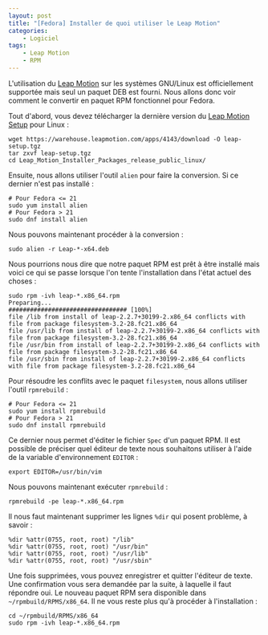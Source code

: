 ```yaml
---
layout: post
title: "[Fedora] Installer de quoi utiliser le Leap Motion"
categories:
    - Logiciel
tags:
    - Leap Motion
    - RPM
---
```

L'utilisation du [Leap Motion][LM_site_officiel] sur les systèmes GNU/Linux est officiellement supportée mais seul un paquet DEB est fourni. Nous allons donc voir comment le convertir en paquet RPM fonctionnel pour Fedora.

Tout d'abord, vous devez télécharger la dernière version du [Leap Motion Setup][LM_setup] pour Linux :

    wget https://warehouse.leapmotion.com/apps/4143/download -O leap-setup.tgz
    tar zxvf leap-setup.tgz
    cd Leap_Motion_Installer_Packages_release_public_linux/

Ensuite, nous allons utiliser l'outil `alien` pour faire la conversion. Si ce dernier n'est pas installé :

    # Pour Fedora <= 21
    sudo yum install alien
    # Pour Fedora > 21
    sudo dnf install alien

Nous pouvons maintenant procéder à la conversion :

    sudo alien -r Leap-*-x64.deb

Nous pourrions nous dire que notre paquet RPM est prêt à être installé mais voici ce qui se passe lorsque l'on tente l'installation dans l'état actuel des choses :

    sudo rpm -ivh leap-*.x86_64.rpm
    Preparing...                          ################################# [100%]
    file /lib from install of leap-2.2.7+30199-2.x86_64 conflicts with file from package filesystem-3.2-28.fc21.x86_64
    file /usr/lib from install of leap-2.2.7+30199-2.x86_64 conflicts with file from package filesystem-3.2-28.fc21.x86_64
    file /usr/bin from install of leap-2.2.7+30199-2.x86_64 conflicts with file from package filesystem-3.2-28.fc21.x86_64
    file /usr/sbin from install of leap-2.2.7+30199-2.x86_64 conflicts with file from package filesystem-3.2-28.fc21.x86_64

Pour résoudre les conflits avec le paquet `filesystem`, nous allons utiliser l'outil `rpmrebuild` :

    # Pour Fedora <= 21
    sudo yum install rpmrebuild
    # Pour Fedora > 21
    sudo dnf install rpmrebuild

Ce dernier nous permet d'éditer le fichier `Spec` d'un paquet RPM. Il est possible de préciser quel éditeur de texte nous souhaitons utiliser à l'aide de la variable d'environnement `EDITOR` :

    export EDITOR=/usr/bin/vim

Nous pouvons maintenant exécuter `rpmrebuild` :

    rpmrebuild -pe leap-*.x86_64.rpm

Il nous faut maintenant supprimer les lignes `%dir` qui posent problème, à savoir :

    %dir %attr(0755, root, root) "/lib"
    %dir %attr(0755, root, root) "/usr/bin"
    %dir %attr(0755, root, root) "/usr/lib"
    %dir %attr(0755, root, root) "/usr/sbin"

Une fois supprimées, vous pouvez enregistrer et quitter l'éditeur de texte. Une confirmation vous sera demandée par la suite, à laquelle il faut répondre oui. Le nouveau paquet RPM sera disponible dans `~/rpmbuild/RPMS/x86_64`. Il ne vous reste plus qu'à procéder à l'installation :

    cd ~/rpmbuild/RPMS/x86_64
    sudo rpm -ivh leap-*.x86_64.rpm

[LM_site_officiel]: https://www.leapmotion.com/
[LM_setup]: https://warehouse.leapmotion.com/apps/4143/download
